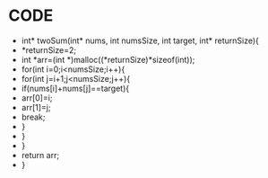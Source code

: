 # CODE

- int* twoSum(int* nums, int numsSize, int target, int* returnSize){
- *returnSize=2;
- int *arr=(int *)malloc((*returnSize)*sizeof(int));
- for(int i=0;i<numsSize;i++){
- for(int j=i+1;j<numsSize;j++){
- if(nums[i]+nums[j]==target){
- arr[0]=i;
- arr[1]=j;
- break;
- }
- }
- }
- return arr;
- }
